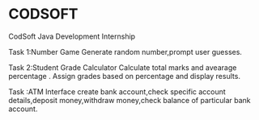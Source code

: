 # CODSOFT

CodSoft Java Development Internship

Task 1:Number Game
 Generate random number,prompt user guesses.

Task 2:Student Grade Calculator
Calculate total marks and avearage percentage .
Assign grades based on percentage and display results.

Task :ATM Interface
create bank account,check specific account details,deposit money,withdraw money,check balance of particular bank account.
